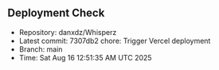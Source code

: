 ## Deployment Check

- Repository: danxdz/Whisperz
- Latest commit: 7307db2 chore: Trigger Vercel deployment
- Branch: main
- Time: Sat Aug 16 12:51:35 AM UTC 2025
